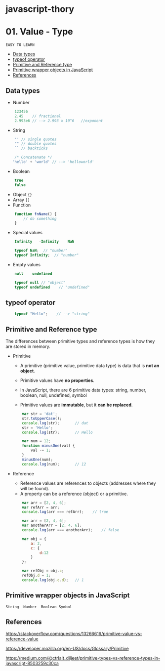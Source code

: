 # javascript-thory
# 01. Value - Type
`EASY TO LEARN`

  - [Data types](#data-types)
  - [typeof operator](#typeof-operator)
  - [Primitive and Reference type](#primitive-and-reference-type)
  - [Primitive wrapper objects in JavaScript](#primitive-wrapper-objects-in-javascript)
  - [References](#references)

## Data types
-	Number
```js
    123456
    2.45    // fractional
    2.993e6 // --> 2.993 x 10^6   //exponent
```
-	String
```js
    '' // single quotes
    "" // double quotes
    `` // backticks

    /* Concatenate */
   'hello' + 'world' // --> 'helloworld'
```
-	Boolean
```js
    true
    false
```
-	Object `{}`
-	Array `[]`
-	Function
```js
    function fnName() {
    	// do something
    }
```
-	Special values
```js
    Infinity   -Infinity    NaN

    typeof NaN;  // "number"
    typeof Infinity;  // "number"
```

-	Empty values
```js
    null    undefined

    typeof null // "object"
    typeof undefined    // "undefined"
```

## typeof operator
```js
    typeof "Hello";    // --> "string"
```

## Primitive and Reference type
The differences between primitive types and reference types is how they are stored in memory.
-	Primitive
    -	A primitive (primitive value, primitive data type) is data that is **not an object**.
    -	Primitive values have **no properties**.
    -	In JavaScript, there are 6 primitive data types:
        		string, number, boolean, null, undefined, symbol

    -	Primitive values are **immutable**, but it **can be replaced**.
    ```js
        var str = 'dat';
        str.toUpperCase();
        console.log(str);       // dat
        str = 'Hello';
        console.log(str);       // Hello

        var num = 12;
        function minusOne(val) {
            val -= 1;
        }
        minusOne(num);
        console.log(num);       // 12
    ```

-	Reference
    -	Reference values are references to objects (addresses where they will be found).
    -	A property can be a reference (object) or a primitive.
    ```js
        var arr = [2, 4, 6];
        var refArr = arr;
        console.log(arr === refArr);    // true

        var arr = [2, 4, 6];
        var anotherArr = [2, 4, 6];
        console.log(arr === anotherArr);    // false

        var obj = {
            a: 2,
            c: {
                d:12
            }
        };

        var refObj = obj.c;
        refObj.d = 1;
        console.log(obj.c.d);   // 1
    ```

## Primitive wrapper objects in JavaScript
    String  Number  Boolean Symbol


## References
https://stackoverflow.com/questions/13266616/primitive-value-vs-reference-value

https://developer.mozilla.org/en-US/docs/Glossary/Primitive

https://medium.com/@ctrlalt_diljeet/primitive-types-vs-reference-types-in-javascript-8503259c30ca
